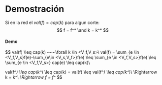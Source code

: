 # Demostración

Si en la red el $val(f)=cap(k)$ para algun corte:
$$
f = f^* \and k = k^*
$$

#### Demo

$$
val(f) \leq cap(k) ~~~\forall k \in <V_f,V_s>\\
val(f) = \sum_{e \in <V_f,V_s}f(e)-\sum_{e\in <V_s,V_f>}f(e) \leq
\sum_{e \in <V_f,V_s>}f(e) \leq \sum_{e \in <V_f,V_s>} cap(e) \leq cap(k)\\

val(f^*) \leq cap(k^*) \leq cap(k) = val(f) \leq val(f^*) \leq cap(k^*)\\
\Rightarrow k = k^*\\
\Rightarrow f = f^*
$$

